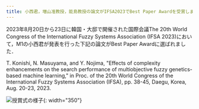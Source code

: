 ```yaml
---
title: 小西君，増山准教授，能島教授の論文がIFSA2023でBest Paper Awardを受賞しました．
---
```


2023年8月20日から23日に韓国・大邸で開催された国際会議The 20th World Congress of the International Fuzzy Systems Association (IFSA 2023)において，M1の小西君が発表を行った下記の論文がBest Paper Awardに選ばれました．

T. Konishi, N. Masuyama, and Y. Nojima, "Effects of complexity enhancements on the search performance of multiobjective fuzzy genetics-based machine learning," in Proc. of the 20th World Congress of the International Fuzzy Systems Association (IFSA), pp. 38-45, Daegu, Korea, Aug. 20-23, 2023.

![授賞式の様子](/assets/images/news/202312/0B7209E8-2DBC-41A6-8281-186037D703A9_1_201_a.jpg){: width="350"}
